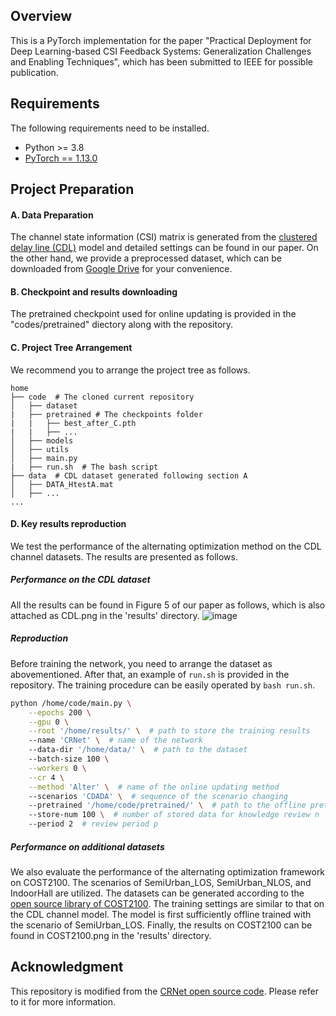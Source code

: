 ## Overview
This is a PyTorch implementation for the paper "Practical Deployment for Deep Learning-based CSI Feedback Systems: Generalization Challenges and Enabling Techniques", which has been submitted to IEEE for possible publication.

## Requirements

The following requirements need to be installed.
- Python >= 3.8
- [PyTorch == 1.13.0](https://pytorch.org/get-started/previous-versions/#v1130)

## Project Preparation

#### A. Data Preparation

The channel state information (CSI) matrix is generated from the [clustered delay line (CDL)](https://portal.3gpp.org/desktopmodules/Specifications/SpecificationDetails.aspx?specificationId=3173) model and detailed settings can be found in our paper. On the other hand, we provide a preprocessed dataset, which can be downloaded from [Google Drive](https://drive.google.com/drive/folders/1l0kJjXztHF03ojJFH4EFoo3YaXw81Jn_?usp=sharing) for your convenience.


#### B. Checkpoint and results downloading
The pretrained checkpoint used for online updating is provided in the "codes/pretrained" diectory along with the repository.

#### C. Project Tree Arrangement

We recommend you to arrange the project tree as follows.

```
home
├── code  # The cloned current repository
│   ├── dataset
|   ├── pretrained # The checkpoints folder
|   |   ├── best_after_C.pth
|   |   ├── ...
│   ├── models
│   ├── utils
│   ├── main.py
|   ├── run.sh  # The bash script
├── data  # CDL dataset generated following section A
│   ├── DATA_HtestA.mat
│   ├── ...
...
```
#### D. Key results reproduction

We test the performance of the alternating optimization method on the CDL channel datasets. The results are presented as follows. 
##### Performance on the CDL dataset
All the results can be found in Figure 5 of our paper as follows, which is also attached as CDL.png in the 'results' directory.
![image](https://github.com/zhang-xd18/AlterOpt/tree/main/results/CDl.png)

##### Reproduction
Before training the network, you need to arrange the dataset as abovementioned. After that, an example of `run.sh` is provided in the repository. The training procedure can be easily operated by `bash run.sh`.

``` bash
python /home/code/main.py \
    --epochs 200 \
    --gpu 0 \
    --root '/home/results/' \  # path to store the training results
    --name 'CRNet' \  # name of the network
    --data-dir '/home/data/' \  # path to the dataset 
    --batch-size 100 \
    --workers 0 \
    --cr 4 \
    --method 'Alter' \  # name of the online updating method
    --scenarios 'CDADA' \  # sequence of the scenario changing
    --pretrained '/home/code/pretrained/' \  # path to the offline pretrained checkpoints
    --store-num 100 \  # number of stored data for knowledge review n
    --period 2  # review period p
```
##### Performance on additional datasets
We also evaluate the performance of the alternating optimization framework on COST2100. The scenarios of SemiUrban_LOS, SemiUrban_NLOS, and IndoorHall are utilized. The datasets can be generated according to the [open source library of COST2100](https://github.com/cost2100/cost2100). The training settings are similar to that on the CDL channel model. The model is first sufficiently offline trained with the scenario of SemiUrban_LOS. Finally, the results on COST2100 can be found in COST2100.png in the 'results' directory.

## Acknowledgment

This repository is modified from the [CRNet open source code](https://github.com/Kylin9511/CRNet). Please refer to it for more information.
